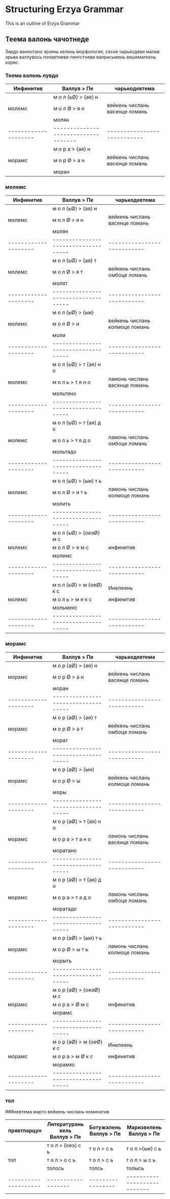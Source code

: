 # Structuring Erzya Grammar

This is an outline of Erzya Grammar

## Теема валонь чачотнеде

Зярдо ваннотано эрзянь келень морфология, сеске чарькодеви малав эрьва валлувось полавтневи-пингстневи валрисьмень вешематнень коряс.

### Теема валонь лувдо


|       Инфинитив       |       Валлув       >       Пе       |       чарькодевтема       |
|-----------------------|------------------------------------|---------------------------|
|     &nbsp;    |       м о л {ьØ}  > {ая} н       |       &nbsp;      |
|       молемс       |       м о л   Ø   >   я  н       |  вейкень числань васенце ломань       |
|    &nbsp;     |       молян       |       &nbsp;       |
|--------------------|-----------------------------------|---------------------------|
|       &nbsp;       |       м о р а > {ая} н       |      &nbsp;    |
|       морамс       |       м о р Ø >  а   н       |       вейкень числань васенце ломань       |
|       &nbsp;       |       моран       |      &nbsp;      |

### молемс


|       Инфинитив       |       Валлув       >       Пе       |       чарькодевтема       |
|-----------------------|------------------------------------|---------------------------|
|     &nbsp;    |       м о л {ьØ}  > {ая} н       |       &nbsp;      |
|       молемс       |       м о л   Ø   >   я  н       |  вейкень числань васенце ломань       |
|    &nbsp;     |       молян       |       &nbsp;       |
|--------------------|-----------------------------------|---------------------------|
|     &nbsp;    |       м о л {ьØ}  > {ая} т       |       &nbsp;      |
|       молемс       |       м о л   Ø   >   я  т       |  вейкень числань омбоце ломань       |
|    &nbsp;     |       молят       |       &nbsp;       |
|--------------------|-----------------------------------|---------------------------|
|     &nbsp;    |       м о л {ьØ}  > {ыи}       |       &nbsp;      |
|       молемс       |       м о л   Ø   >   и       |  вейкень числань колмоце ломань       |
|    &nbsp;     |       моли       |       &nbsp;       |
|--------------------|-----------------------------------|---------------------------|
|     &nbsp;    |       м о л {ьØ}  > т {ая} н о      |       &nbsp;      |
|       молемс       |       м о л ь   > т  я  н о       |  ламонь числань васенце ломань       |
|    &nbsp;     |       мольтяно       |       &nbsp;       |
|--------------------|-----------------------------------|---------------------------|
|     &nbsp;    |       м о л {ьØ}  > т {ая} д о       |       &nbsp;      |
|       молемс       |       м о л   ь   > т  я  д о      |  ламонь числань омбоце ломань       |
|    &nbsp;     |       мольтядо      |       &nbsp;       |
|--------------------|-----------------------------------|---------------------------|
|     &nbsp;    |       м о л {ьØ}  > {ыи} т ь      |       &nbsp;      |
|       молемс       |       м о л   Ø   >   и  т ь       |  ламонь числань колмоце ломань       |
|    &nbsp;     |       молить       |       &nbsp;       |
|--------------------|-----------------------------------|---------------------------|
|     &nbsp;    |       м о л {ьØ}  > {оеэØ} м с      |       &nbsp;      |
|       молемс       |       м о л   Ø   >   е  м с       |  инфинитив      |
|    &nbsp;     |       молемс       |       &nbsp;       |
|--------------------|-----------------------------------|---------------------------|
|     &nbsp;    |       м о л {ьØ}  > м {оеØ} к с      |       Инелеень      |
|       молемс       |       м о л ь  >   м е к с       |  инфинитив      |
|    &nbsp;     |       мольмекс       |       &nbsp;       |
|--------------------|-----------------------------------|---------------------------|

### морамс


|       Инфинитив       |       Валлув       >       Пе       |       чарькодевтема       |
|-----------------------|------------------------------------|---------------------------|
|     &nbsp;    |       м о р {аØ}  > {ая} н       |       &nbsp;      |
|       морамс       |       м о р   Ø   >   а  н       |  вейкень числань васенце ломань       |
|    &nbsp;     |       моран       |       &nbsp;       |
|--------------------|-----------------------------------|---------------------------|
|     &nbsp;    |       м о р {аØ}  > {ая} т       |       &nbsp;      |
|       морамс       |       м о р  Ø   >   а  т       |  вейкень числань омбоце ломань       |
|    &nbsp;     |       морат       |       &nbsp;       |
|--------------------|-----------------------------------|---------------------------|
|     &nbsp;    |       м о р {аØ}  > {ыи}       |       &nbsp;      |
|       морамс       |       м о р  Ø   >   ы       |  вейкень числань колмоце ломань       |
|    &nbsp;     |       моры       |       &nbsp;       |
|--------------------|-----------------------------------|---------------------------|
|     &nbsp;    |       м о р {аØ}  > т {ая} н о      |       &nbsp;      |
|       морамс       |       м о р а   > т  а  н о       |  ламонь числань васенце ломань       |
|    &nbsp;     |       моратано       |       &nbsp;       |
|--------------------|-----------------------------------|---------------------------|
|     &nbsp;    |       м о р {аØ}  > т {ая} д о       |       &nbsp;      |
|       морамс       |       м о р  а   > т  а  д о      |  ламонь числань омбоце ломань       |
|    &nbsp;     |       моратадо      |       &nbsp;       |
|--------------------|-----------------------------------|---------------------------|
|     &nbsp;    |       м о р {аØ}  > {ыи} т ь      |       &nbsp;      |
|       морамс       |       м о р  Ø   >   ы  т ь       |  ламонь числань колмоце ломань       |
|    &nbsp;     |       морыть       |       &nbsp;       |
|--------------------|-----------------------------------|---------------------------|
|     &nbsp;    |       м о р {аØ}  > {оеэØ} м с      |       &nbsp;      |
|       морамс       |       м о р  а   >  Ø  м с       |  инфинитив      |
|    &nbsp;     |       морамс       |       &nbsp;       |
|--------------------|-----------------------------------|---------------------------|
|     &nbsp;    |       м о р {аØ}  > м {оеØ} к с      |       Инелеень      |
|       морамс       |       м о р  а  >   м Ø к с       |  инфинитив      |
|    &nbsp;     |       морамкс       |       &nbsp;       |
|--------------------|-----------------------------------|---------------------------|

### тол

###невтема марто вейкень числань номинатив

|       прявтпарцун       |  Литературань кель <br/>Валлув       >       Пе       |       Ботужалень Валлув  >  Пе       |       Маризвелень Валлув  >  Пе       |
|-----------------------|--------------------|----------------|---------------------------|
|  &nbsp;    |       т о л  > {оеэ} с ь |      т о л  > с ь      |     т о л  >{ыи} с ь      |
|   тол      |       т о л  >   о  с ь   |  т о л  >  с ь      |  т о л  > ы с ь      |
|    &nbsp;  |       толось       |       толсь       |       толысь       |
|--------------------|------------------|-----------------|---------------------------|



